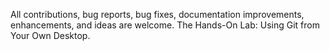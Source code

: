 All contributions, bug reports, bug fixes, documentation improvements, enhancements, and ideas are welcome.
The Hands-On Lab: Using Git from Your Own Desktop. 